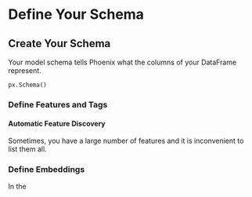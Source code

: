 # Define Your Schema

## Create Your Schema

Your model schema tells Phoenix what the columns of your DataFrame represent.

```
px.Schema()
```

### Define Features and Tags

#### Automatic Feature Discovery

Sometimes, you have a large number of features and it is inconvenient to list them all.

### Define Embeddings

In the&#x20;
